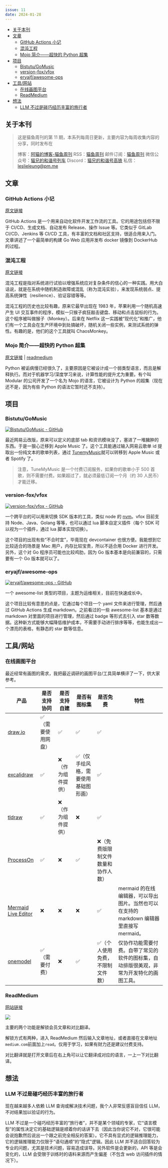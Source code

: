```yaml
---
issue: 11
date: 2024-01-28
---
```


- [关于本刊](#%E5%85%B3%E4%BA%8E%E6%9C%AC%E5%88%8A)
- [文章](#%E6%96%87%E7%AB%A0)
  - [GitHub Actions 小记](#GitHub%20Actions%20%E5%B0%8F%E8%AE%B0)
  - [混沌工程](#%E6%B7%B7%E6%B2%8C%E5%B7%A5%E7%A8%8B)
  - [Mojo 简介——超快的 Python 超集](#Mojo%20%E7%AE%80%E4%BB%8B%E2%80%94%E2%80%94%E8%B6%85%E5%BF%AB%E7%9A%84%20Python%20%E8%B6%85%E9%9B%86)
- [项目](#%E9%A1%B9%E7%9B%AE)
  - [Bistutu/GoMusic](#Bistutu/GoMusic)
  - [version-fox/vfox](#version-fox/vfox)
  - [eryajf/awesome-ops](#eryajf/awesome-ops)
- [工具/网站](#%E5%B7%A5%E5%85%B7/%E7%BD%91%E7%AB%99)
  - [在线画图平台](#%E5%9C%A8%E7%BA%BF%E7%94%BB%E5%9B%BE%E5%B9%B3%E5%8F%B0)
  - [ReadMedium](#ReadMedium)
- [想法](#%E6%83%B3%E6%B3%95)
  - [LLM 不过是碰巧经历丰富的旅行者](#LLM%20%E4%B8%8D%E8%BF%87%E6%98%AF%E7%A2%B0%E5%B7%A7%E7%BB%8F%E5%8E%86%E4%B8%B0%E5%AF%8C%E7%9A%84%E6%97%85%E8%A1%8C%E8%80%85)

## 关于本刊

> 这是猫鱼周刊的第 11 期，本系列每周日更新，主要内容为每周收集内容的分享，同时发布在
>
> 博客：[阿猫的博客-猫鱼周刊](https://ameow.xyz/categories/weekly)
> RSS：[猫鱼周刊](https://ameow.xyz/feed/categories/weekly.xml)
> 邮件订阅：[猫鱼周刊](https://quaily.com/ameow)
> 微信公众号：[猫兄的和谐号列车](http://img.ameow.xyz/202401141448662.png)
> Discord：[猫兄的和谐号高铁](https://discord.gg/5G5Nbtuz)
> 私信：[leslieleung@pm.me](mailto:leslieleung@pm.me)

## 文章

### GitHub Actions 小记

[原文链接](https://ameow.xyz/archives/github-actions)

GitHub Actions 是一个用来自动化软件开发工作流的工具。它的用途包括但不限于 CI/CD、生成文档、自动发布 Release、操作 Issue 等。它类似于 GitLab CI/CD、Jenkins 等 CI/CD 工具，有丰富的文档和社区支持，很适合用来入门。文章讲述了一个最简单的构建 Go Web 应用并发布 docker 镜像到 DockerHub 的过程。

### 混沌工程

[原文链接](https://en.wikipedia.org/wiki/Chaos_engineering)

混沌工程是指对系统进行试验以增强系统应对复杂条件的信心的一种实践。用大白话说，就是在系统中随机制造故障或混乱（称为混沌实验），来发现系统弱点、提高系统弹性（resilience）、验证容错等等。

混沌工程的历史也比较有趣，原来它最早出现在 1983 年，苹果利用一个随机高速产生 UI 交互事件的程序，模拟一只猴子疯狂敲击键盘、移动和点击鼠标的行为。这个程序被叫做猴子（Monkey）。后来在 Netflix 这一实践被“现代化”和推广，他们有一个工具会在生产环境中到处搞破坏，随机关闭一些实例，来测试系统的弹性。有趣的是，他们的这个工具就叫 ChaosMonkey。

### Mojo 简介——超快的 Python 超集

[原文链接](https://towardsdatascience.com/a-quick-introduction-to-mojo-a-superset-of-python-that-is-super-fast-079c619036a7) | [readmedium](https://readmedium.com/a-quick-introduction-to-mojo-a-superset-of-python-that-is-super-fast-079c619036a7)

Python 被诟病慢已经很久了，主要原因是它被设计成一个弱类型语言，而且是解释执行。而对于机器学习/深度学习来说，计算性能的提升尤为重要。有个叫 Modular 的公司开发了一个名为 Mojo 的语言，它被设计为 Python 的超集（现在还不是，因为有些 Python 的语法它暂时还不支持）。

## 项目

### Bistutu/GoMusic

[![Bistutu/GoMusic - GitHub](https://gh-card.dev/repos/Bistutu/GoMusic.svg?fullname=)](https://github.com/Bistutu/GoMusic)

最近网易云改版，原来可以定义的底部 tab 和资讯模块没了，塞进了一堆臃肿的东西。于是一狠心迁移到 Apple Music 了。这个工具能通过输入网易云歌单 id 提取出一份纯文本的歌单列表，通过 [TunemyMusic](https://www.tunemymusic.com/zh-CN/transfer)就可以转移到 Apple Music 或者 Spotify 了。

> 注意，TuneMyMusic 是一个付费订阅服务，如果你的歌单小于 500 首歌，则不需要付费。如果超过了，就必须最低订阅一个月（约 30 人民币）才能迁移。

### version-fox/vfox

[![version-fox/vfox - GitHub](https://gh-card.dev/repos/version-fox/vfox.svg?fullname=)](https://github.com/version-fox/vfox)

一个跨平台的可以用来切换 SDK 版本的工具，类似 node 的 [nvm](https://github.com/nvm-sh/nvm)。vfox 目前支持 Node、Java、Golang 等等，也可以通过 lua 脚本自定义插件（每个 SDK 可以视为一个插件，通过 lua 脚本实现切换）。

这个项目的出现有些“不合时宜”，毕竟现在 devcontainer 也很方便。我能想到它比较适合的场景是 Mac 用户，内存比较宝贵，所以不适合用 Docker 进行开发。另外，这个对 Go 程序员可能也比较鸡肋，因为 Go 版本基本是向前兼容的，只需要有一个 Go 版本就可以了。

### eryajf/awesome-ops

[![eryajf/awesome-ops - GitHub](https://gh-card.dev/repos/eryajf/awesome-ops.svg?fullname=)](https://github.com/eryajf/awesome-ops)

一个 awesome-list 类型的项目，主题为运维相关，目前在快速成长中。

这个项目比较有意思的点是，它通过每个项目一个 yaml 文件来进行管理，然后通过 GitHub Actions 生成 markdown。之前看过的一些 awesome-list 基本是通过 markdown 对里面的项目进行管理，然后通过 badge 等形式去引入 star 数等数据。这种新方式能够大幅降低维护成本，不需要手动进行排序等等，也能生成出一个漂亮的表格，有静态的 star 数等信息。

## 工具/网站

### 在线画图平台

最近经常有画图的需求，我把最近调研的画图平台/工具简单横评了一下，供大家参考。

| 产品                                        | 是否支持协同       | 是否支持自建       | 是否有图标集                         | 是否免费                           | 特性                                                                                     |
| ------------------------------------------- | ------------------ | ------------------ | ------------------------------------ | ---------------------------------- | ---------------------------------------------------------------------------------------- |
| [draw.io](https://app.diagrams.net/)        | ✅（需要使用网盘） | ✅                 | ✅                                   | ✅                                 |                                                                                          |
| [excalidraw](https://excalidraw.com/)       | ✅                 | ❌（作为组件提供） | ✅（仅手绘风格，需要使用基础图形画） | ✅                                 |                                                                                          |
| [tldraw](https://www.tldraw.com/)           | ✅                 | ❌（作为组件提供） | ❌                                   | ✅                                 |                                                                                          |
| [ProcessOn](https://www.processon.com/)     | ✅                 | ❌                 | ✅                                   | ❌（免费版限制文件数量和协作人数） |                                                                                          |
| [Mermaid Live Editor](https://mermaid.live) | ❌                 | ❌                 | ❌                                   | ✅                                 | mermaid 的在线编辑器，可以导出图片。当然也可以在支持的 markdown 编辑器里直接写 mermaid。 |
| [onemodel](https://www.onemodel.app/)       | ✅（需要付费）     | ❌                 | ✅                                   | ✅（个人使用免费，不限制文件数）   | 仅协作功能需要付费。自带了常见的软件的图标集，自动排版很美观，非常为开发特化的画图工具。 |

### ReadMedium

[网站链接](https://readmedium.com/)

![](https://img.ameow.xyz/202401282216822.png)

主要的两个功能是解锁会员文章和对比翻译。

解锁方式有两种，进入 ReadMedium 然后输入文章地址，或者直接在文章地址`medium.com`前面加上`read`。仅用于学习，如果有财力还是建议付费支持。

对比翻译就是打开文章后在右上角可以让它翻译成对应的语言，一上一下对比翻译。

## 想法

### LLM 不过是碰巧经历丰富的旅行者

现在越来越多人依赖 LLM 查询或解决技术问题，我个人非常反感盲目信任 LLM，不对结果加以验证的行为。

LLM 不过是一个碰巧经历丰富的“旅行者”，并不是某个领域的专家，它“语言模型”的属性决定它的基础逻辑是顺着你的话讲下去（因此当你说它不对，它很可能会说抱歉然后说出一个跟之前完全相反的答案）。它不具有显式的逻辑推理能力，它的逻辑推理能力仅限于“语句通顺”的“隐式”逻辑。因此 LLM 并不适合回答较为专业的问题，尤其是技术问题，容易造成误导。另外软件是会更新的，API 等是会变化的，LLM 会受限于训练时的语料来源而产生偏差（不包含 web 访问插件的情况下）。
